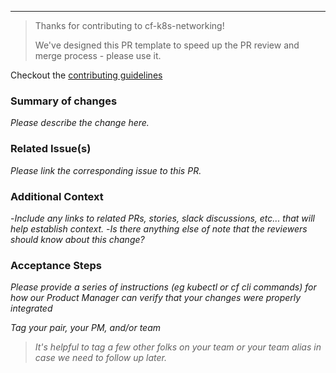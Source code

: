 ---

> Thanks for contributing to cf-k8s-networking!
>
> We've designed this PR template to speed up the PR review and merge process - please use it.

Checkout the [contributing guidelines](https://github.com/cloudfoundry/cf-k8s-networking/blob/develop/CONTRIBUTING.md)

### Summary of changes
_Please describe the change here._

### Related Issue(s)
_Please link the corresponding issue to this PR._

### Additional Context
-_Include any links to related PRs, stories, slack discussions, etc... that will help establish context._
-_Is there anything else of note that the reviewers should know about this change?_

### Acceptance Steps
_Please provide a series of instructions (eg kubectl or cf cli commands) for how our Product Manager can verify that your changes were properly integrated_


_Tag your pair, your PM, and/or team_

> _It's helpful to tag a few other folks on your team or your team alias in case we need to follow up later._

